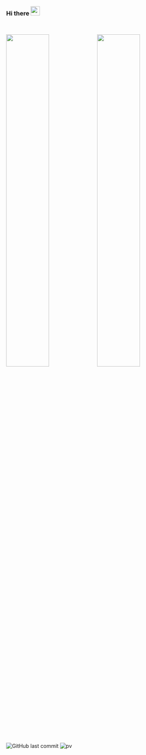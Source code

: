 ### Hi there <img src="https://media.giphy.com/media/hvRJCLFzcasrR4ia7z/giphy.gif" width="25px">

<br />

<img 
   src="https://github-readme-stats.vercel.app/api?username=vstacked&show_icons=true&theme=tokyonight&count_private=true"
   width="48%" />
<img 
   src="https://github-readme-stats.vercel.app/api/wakatime?username=vstacked&theme=tokyonight&langs_count=5"
   width="48%" />
   
<br />

![GitHub last commit](https://img.shields.io/github/last-commit/vstacked/vstacked)
![pv](https://pageview.vercel.app/?github_user=vstacked)

<!--
**vstacked/vstacked** is a ✨ _special_ ✨ repository because its `README.md` (this file) appears on your GitHub profile.

Here are some ideas to get you started:

- 🔭 I’m currently working on ...
- 🌱 I’m currently learning ...
- 👯 I’m looking to collaborate on ...
- 🤔 I’m looking for help with ...
- 💬 Ask me about ...
- 📫 How to reach me: ...
- 😄 Pronouns: ...
- ⚡ Fun fact: ...
-->
